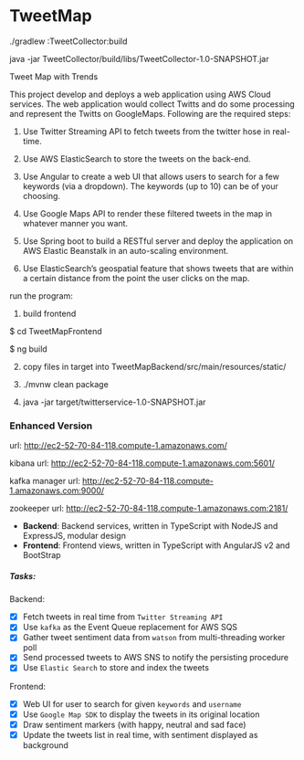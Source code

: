 # TweetMap

 ./gradlew :TweetCollector:build

java -jar TweetCollector/build/libs/TweetCollector-1.0-SNAPSHOT.jar

Tweet Map with Trends


This project develop and deploys a web application using AWS Cloud services. The web application would collect Twitts and do some processing and represent the Twitts on GoogleMaps. Following are the required steps:

1. Use Twitter Streaming API to fetch tweets from the twitter hose in real-time. 

2. Use AWS ElasticSearch to store the tweets on the back-end.

3. Use Angular to create a web UI that allows users to search for a few keywords (via a dropdown). The keywords (up to 10) can be of your choosing.

4. Use Google Maps API to render these filtered tweets in the map in whatever manner you want.

5. Use Spring boot to build a RESTful server and deploy the application on AWS Elastic Beanstalk in an auto-scaling environment.

5. Use ElasticSearch’s geospatial feature that shows tweets that are within a certain distance from the point the user clicks on the map.


run the program:

1. build frontend

$ cd TweetMapFrontend

$ ng build 

2. copy files in target into TweetMapBackend/src/main/resources/static/

3. ./mvnw clean package

4. java -jar target/twitterservice-1.0-SNAPSHOT.jar



### Enhanced Version
url: http://ec2-52-70-84-118.compute-1.amazonaws.com/

kibana url: http://ec2-52-70-84-118.compute-1.amazonaws.com:5601/

kafka manager url: http://ec2-52-70-84-118.compute-1.amazonaws.com:9000/

zookeeper url: http://ec2-52-70-84-118.compute-1.amazonaws.com:2181/

- **Backend**: Backend services, written in TypeScript with NodeJS and ExpressJS, modular design
- **Frontend**: Frontend views, written in TypeScript with AngularJS v2 and BootStrap


##### Tasks:
Backend:
- [x] Fetch tweets in real time from `Twitter Streaming API`
- [x] Use `kafka` as the Event Queue replacement for AWS SQS
- [x] Gather tweet sentiment data from `watson` from multi-threading worker poll
- [x] Send processed tweets to AWS SNS to notify the persisting procedure
- [x] Use `Elastic Search` to store and index the tweets

Frontend:
- [x] Web UI for user to search for given `keywords` and `username`
- [x] Use `Google Map SDK` to display the tweets in its original location
- [x] Draw sentiment markers (with happy, neutral and sad face)
- [x] Update the tweets list in real time, with sentiment displayed as background
